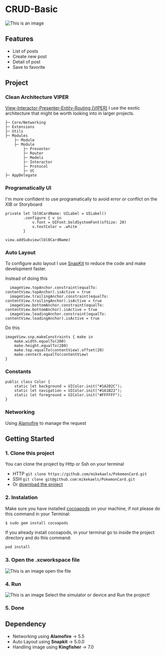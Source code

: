 # CRUD-Basic

![This is an image](https://i.ibb.co/v383Jwb/Group-1-1.png)

## Features
- List of posts
- Create new post
- Detail of post
- Save to favorite

## Project

### Clean Architecture VIPER
[View-Interactor-Presenter-Entity-Routing (VIPER)](https://www.objc.io/issues/13-architecture/viper/)
I use the exotic architecture that might be worth looking into in larger projects.
```
├─ Core/Networking
├─ Extensions
├─ Utils
├─ Modules
    ├─ Module
    ├─ Module
        ├─ Presenter
        ├─ Router
        ├─ Models
        ├─ Interactor
        ├─ Protocol
        ├─ VC
├─ AppDelegate
```

### Programatically UI
I'm more confident to use programatically to avoid error or conflict on the XIB or Storyboard
```
private let lbl0CardName: UILabel = UILabel()
        .configure { v in
            v.font = UIFont.boldSystemFont(ofSize: 20)
            v.textColor = .white
        }
        
view.addSubview(lbl0CardName)
```

### Auto Layout
To configure auto layout I use [SnapKit](https://github.com/SnapKit/SnapKit) to reduce the code and make development faster.

Instead of doing this
```
  imageView.topAnchor.constraint(equalTo: contentView.topAnchor).isActive = true
  imageView.trailingAnchor.constraint(equalTo: contentView.trailingAnchor).isActive = true
  imageView.bottomAnchor.constraint(equalTo: contentView.bottomAnchor).isActive = true
  imageView.leadingAnchor.constraint(equalTo: contentView.leadingAnchor).isActive = true
```

Do this 
```
imageView.snp.makeConstraints { make in
    make.width.equalTo(200)
    make.height.equalTo(280)
    make.top.equalTo(contentView).offset(20)
    make.centerX.equalTo(contentView)
}
```

### Constants
```
public class Color {
    static let background = UIColor.init("#1A202C");
    static let navigation = UIColor.init("#161B22");
    static let foreground = UIColor.init("#FFFFFF");
}
```

### Networking
Using [Alamofire](https://github.com/Alamofire/Alamofire) to manage the request

## Getting Started
### 1. Clone this project
You can clone the project by Http or Ssh on your terminal
- HTTP ``` git clone https://github.com/mikekaels/PokemonCard.git ```
- SSH ``` git clone git@github.com:mikekaels/PokemonCard.git ```
- Or [download the project](https://github.com/mikekaels/PokemonCard/archive/refs/heads/main.zip)
### 2. Instalation
Make sure you have installed [cocoapods](https://cocoapods.org/) on your machine, if not please do this command in your Terminal: 
```bash
$ sudo gem install cocoapods
```
If you already install cocoapods, in your terminal go to inside the project directory and do this command: 
```bash
pod install
```
### 3. Open the .xcworkspace file
![This is an image](https://i.ibb.co/RhvHfGX/Screen-Shot-2022-03-03-at-03-26-02.png)
open the file
### 4. Run
![This is an image](https://i.ibb.co/y0mzprX/Screen-Shot-2022-03-03-at-03-26-29.png)
Select the simulator or device
and Run the project!
### 5. Done


## Dependency
- Networking  using **Alamofire** -> 5.5
- Auto Layout using **Snapkit** -> 5.0.0
- Handling image using **Kingfisher** -> 7.0
